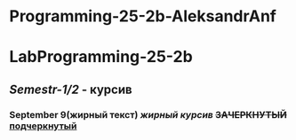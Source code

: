 # Programming-25-2b-AleksandrAnf

# LabProgramming-25-2b
## *Semestr-1/2* - курсив

### **September 9(жирный текст)** ***жирный курсив*** ~~ЗАЧЕРКНУТЫЙ~~ <u>подчеркнутый</u>
